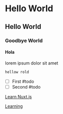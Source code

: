 


# Hello World

## Hello World

### Goodbye World

#### Hola

lorem ipsum dolor sit amet

```markdown
hellow rold
```

- [ ] First #todo
- [ ] Second #todo

[Learn Nuxt.js](Nuxt.md)

[Learning](./learning/)


